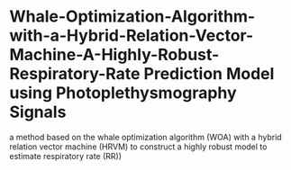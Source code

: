 # Whale-Optimization-Algorithm-with-a-Hybrid-Relation-Vector-Machine-A-Highly-Robust-Respiratory-Rate Prediction Model using Photoplethysmography Signals  
a method based on the whale optimization algorithm (WOA) with a hybrid relation vector machine (HRVM) to construct a highly robust model to estimate respiratory rate (RR))